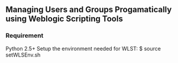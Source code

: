 ## Managing Users and Groups Progamatically using Weblogic Scripting Tools

### Requirement
Python 2.5+ 
Setup the environment needed for WLST: $ source setWLSEnv.sh
